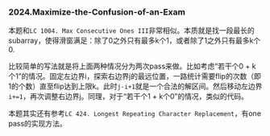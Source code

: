 ### 2024.Maximize-the-Confusion-of-an-Exam

本题和```LC 1004. Max Consecutive Ones III```非常相似。本质就是找一段最长的subarray，使得滑窗满足：除了0之外只有最多k个1，或者除了1之外只有最多k个0. 

比较简单的写法就是将上面两种情况分为两次pass来做。比如考虑“若干个0 + k个1”的情况。固定左边界i，探索右边界j的最远位置，一路统计需要flip的次数（即1的个数）直至flip达到上限k。此时```j-i+1```就是一个合法的解区间。然后移动左边界```i+=1```，再次调整右边界j。同理，对于“若干个1 + k个0”的情况，类似的代码。

本题其实还有参考```LC 424. Longest Repeating Character Replacement```，有one pass的实现方法。
